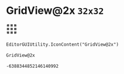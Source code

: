 # GridView@2x `32x32`
<img src="/img/GridView@2x.png" width=32 height=32>

``` CSharp
EditorGUIUtility.IconContent("GridView@2x")
```
```
GridView@2x
```
```
-6388344852146140992
```
